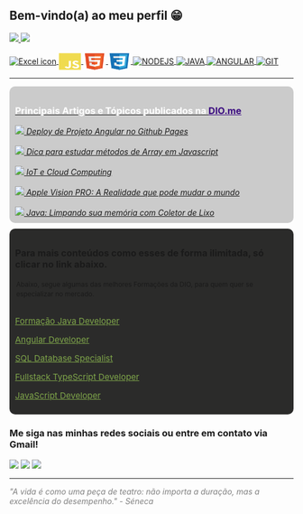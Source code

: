 ## Bem-vindo(a) ao meu perfil 😁

 <div>
  <a href="https://github.com/LucasSilva97">
  <img height="180em" src="https://github-readme-stats.vercel.app/api?username=LucasSilva97&show_icons=true&theme=dark&include_all_commits=true&count_private=true"/>
  <img height="180em" src="https://github-readme-stats.vercel.app/api/top-langs/?username=LucasSilva97&layout=compact&langs_count=6&theme=tokyonight"/>
</div>
<div style="display: inline_block"><br>
 <img align="center" alt="Excel icon" height="30" width="40" src="https://www.flaticon.com/free-icon/excel_732220?term=excel&page=1&position=1&origin=search&related_id=732220">
  <img align="center" alt="Js" height="30" width="40" src="https://raw.githubusercontent.com/devicons/devicon/master/icons/javascript/javascript-plain.svg">
  <img align="center" alt="HTML" height="30" width="40" src="https://raw.githubusercontent.com/devicons/devicon/master/icons/html5/html5-original.svg">
  <img align="center" alt="CSS" height="30" width="40" src="https://raw.githubusercontent.com/devicons/devicon/master/icons/css3/css3-original.svg">
 <img align="center" alt="NODEJS" height="30" width="40" src="https://cdn.jsdelivr.net/gh/devicons/devicon/icons/nodejs/nodejs-original.svg">
 <img align="center" alt="JAVA" height="40" width="45" src="https://cdn.jsdelivr.net/gh/devicons/devicon/icons/java/java-original-wordmark.svg"/>
 <img  align="center" alt="ANGULAR" heigth="30" width="40" src="https://cdn.jsdelivr.net/gh/devicons/devicon/icons/angularjs/angularjs-original.svg" />
 <img  align="center" alt="GIT" heigth="30" width="40" src="https://cdn.jsdelivr.net/gh/devicons/devicon/icons/git/git-original.svg" />
          
</div>
<hr/>

<div style="background-color: rgba(0,0,0,0.2);
            box-sizing: border-box;
            background-size: cover;
            border-radius: 10px;
            height: max-content;
            padding: 10px;">
<h3>
<strong style="color: #fff;">Principais Artigos e Tópicos publicados na 
<a style="color: #3A0A80" href="https://www.dio.me/"> DIO.me</a>
</strong>
</h3>
    <a style="font-style:italic;" 
    href="https://web.dio.me/articles/projeto-angular-no-github-pages?back=%2Farticles&page=1&order=oldest">
    <img src="https://cdn.jsdelivr.net/gh/devicons/devicon/icons/angularjs/angularjs-original.svg" width="20"/>
    Deploy de Projeto Angular no Github Pages</a></br></br>
    <a style="font-style:italic" href="https://web.dio.me/articles/dica-para-estudar-metodos-de-array-em-javascript?back=%2Farticles&page=1&order=oldest">
    <img src="https://cdn.jsdelivr.net/gh/devicons/devicon/icons/javascript/javascript-plain.svg" width="20"/>
    Dica para estudar métodos de Array em Javascript</a></br></br>
    <a style="font-style:italic" href="https://web.dio.me/articles/iot-e-cloud-computing?back=%2Farticles&page=1&order=oldest">
    <img src="https://cdn.jsdelivr.net/gh/devicons/devicon/icons/googlecloud/googlecloud-plain.svg" width="20"/>
    IoT e Cloud Computing</a></br></br>
    <a style="font-style:italic" href="https://web.dio.me/articles/apple-vision-pro-a-realidade-que-pode-mudar-o-mundo?back=%2Farticles&page=1&order=oldest">
    <img src="https://cdn.jsdelivr.net/gh/devicons/devicon/icons/apple/apple-original.svg" width="20"/>
    Apple Vision PRO: A Realidade que pode mudar o mundo</a></br></br>
    <a style="font-style:italic" href="https://web.dio.me/topics/java-limpando-sua-memoria-com-coletor-de-lixo?back=%2Ftrack%2Fsantander-bootcamp-2023-fullstack-java-angular&order=undefined&page=1&search=&tab=forum&track_id=bf7abb82-1324-4074-9949-f474a1a911fe">
    <img src="https://cdn.jsdelivr.net/gh/devicons/devicon/icons/java/java-plain.svg" width="20"/>
    Java: Limpando sua memória com Coletor de Lixo</a></br>
</div>
 
<div style="margin-top: 10px; background-color: #2b2b2a; 
            padding: 10px;
            border-radius: 10px;
            height: max-content;"
            >
    </hr>
    <h3>Para mais conteúdos como esses de forma ilimitada, só clicar no link abaixo.</h3>
    <legend><small>
    Abaixo, segue algumas das melhores Formações da DIO, para quem
    quer se especializar no mercado.</small></legend>
    </br>
    <p>
    <a href="https://dio.me/curso-java/AFOG5Y7VGMSA" style="color: #7FA64A; font-size:15px;">Formação Java Developer</a>
    </p>
    <p>
    <a href="https://dio.me/curso-angular/AFOG5Y7VGMSA" style="color: #7FA64A; font-size:15px;">Angular Developer</a>
    </p>
    <p>
    <a href="https://dio.me/curso-sql/AFOG5Y7VGMSA" style="color: #7FA64A; font-size:15px;">SQL Database Specialist</a>
    </p>
    <p>
    <a href="https://dio.me/curso-typescript/AFOG5Y7VGMSA" style="color: #7FA64A; font-size:15px;">Fullstack TypeScript Developer</a>
    </p>
    <p>
    <a href="https://dio.me/curso-javascript/AFOG5Y7VGMSA" style="color: #7FA64A; font-size:15px;">JavaScript Developer</a>
    </p>
</div>
 
 
  ### Me siga nas minhas redes sociais ou entre em contato via Gmail!</br>
<div> 
  <a href="https://www.instagram.com/llucas_ssillva/" target="_blank"><img src="https://img.shields.io/badge/-Instagram-%23E4405F?style=for-the-badge&logo=instagram&logoColor=white" target="_blank"></a>
  <a href = "mailto:ls232526@gmail.com"><img src="https://img.shields.io/badge/-Gmail-%23333?style=for-the-badge&logo=gmail&logoColor=white" target="_blank"></a>
  <a href="https://www.linkedin.com/in/lucas-santana-342a02117/" target="_blank"><img src="https://img.shields.io/badge/-LinkedIn-%230077B5?style=for-the-badge&logo=linkedin&logoColor=white" target="_blank"></a> 
 
</div>
<hr/>
<p style="font-style: italic;
          color:#808080;"> "A vida é como uma peça de teatro: não importa a duração, mas a excelência do desempenho." - Séneca</p>
